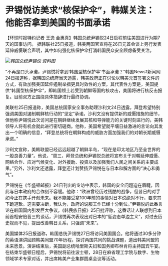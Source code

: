 # 尹锡悦访美求“核保护伞”，韩媒关注：他能否拿到美国的书面承诺

【环球时报特约记者 王逸 金惠真】韩国总统尹锡悦24日启程前往美国进行为期7天的国事访问。
据韩联社25日报道，韩美两国官宣将在26日元首会谈上另行发表延伸威慑联合声明，其中如何强化核保护伞打消韩国民众安全顾虑备受关注。

![](https://inews.gtimg.com/om_bt/OBfMOeMybNqTru3IJnIH-evPHhrz-o_l8d4_sikIfgr_QAA/1000)_韩国总统尹锡悦 资料图_

“不再是口头承诺，尹锡悦将拿到‘韩国型核保护伞’书面承诺？”韩国News1新闻网24日报道称，据韩国总统府当天透露，韩美政府正在讨论以韩美元首签署文件的方式，有效加强美国延伸遏制举措更具时效性的方案。其代表性方案是，美国提供“韩国型核保护伞”，即韩国领土若受到朝鲜等国的核攻击，美国将进行核反击报复。目前双方正围绕具体措辞进行最终协调。

美联社25日报道称，美国总统国家安全事务助理沙利文24日透露，拜登希望特别强调美国对遏制朝鲜核行动的“坚定”承诺。沙利文没有提供新的威慑措施的细节，但他称尹锡悦此次访问是在朝鲜继续发展其核和导弹能力的关键时刻进行的，美韩领导人将有机会就此进行密切磋商。他称，美国希望就平壤日益激进的言论向其发出一个明确的信息，“拜登总统将在朝鲜构成的威胁方面加强我们的对朝长期威慑承诺。”

沙利文宣称，美韩联盟已经远远超越了朝鲜半岛，“现在是印太地区乃至全世界的一股良善力量”。他说，“周三，拜登总统和尹锡悦总统将宣布关于对朝延伸威慑、网络合作、应对气候变化、对外援助、投资以及加强我们人民之间关系的主要成果。”另外，沙利文还透露，拜登还计划赞扬尹锡悦在与日本和解方面的“决心和勇气”。

尹锡悦在《华盛顿邮报》24日刊出的专访中表示，韩国的安全问题迫在眉睫，因此与日本政府的合作刻不容缓。他称：“欧洲曾经历过残酷的战争，但昔日的对手如今正在携手开创未来。我不能接受拿100年前的事情对日本说绝对不行，要求其下跪道歉。这需要决断，我认为，政府的说服工作已经十分到位。”尹锡悦的此番言论在韩国国内引发巨大争议。《韩民族日报》25日批评称，这番话让人联想到日本前首相安倍晋三的谈话，尹锡悦再次表现出对日本的“低姿态单边主义”，对过去历史视而不见，提出改善韩日关系，只强调“未来”。

美国媒体25日报道称，韩国总统尹锡悦27日将访问美国国会。他将通过30多分钟的英语演讲回顾韩美同盟70年历程，探讨两国共同的挑战课题，道出韩美同盟的未来愿景。演讲结束后，美国副总统哈里斯夫妇和国务卿布林肯将主持国宾午宴。在结束华盛顿日程后，尹锡悦将前往波士顿，28日在麻省理工学院与数字、生物领域学术专家对话，并出席韩美产业集群圆桌会议等活动。

